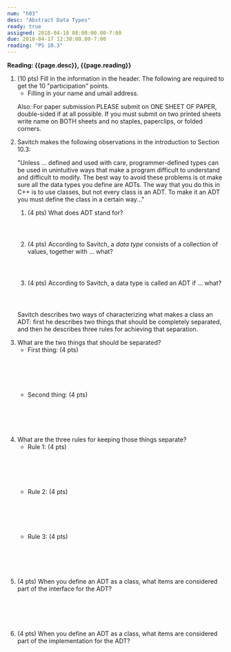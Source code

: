 ```yaml
---
num: "h03"
desc: "Abstract Data Types"
ready: true
assigned: 2018-04-10 08:00:00.00-7:00
due: 2018-04-17 12:30:00.00-7:00
reading: "PS 10.3"
---
```


<b>Reading: {{page.desc}}, {{page.reading}}</b>
 
<ol start="1">

<li>(10 pts) Fill in the information in the header. The following are required to get the 10 "participation" points.
    <ul>
    <li>Filling in your name and umail address.<br /></li>
    </ul>
    <p>Also: For paper submission PLEASE submit on ONE SHEET OF PAPER, double-sided if at all possible. If you must submit on two printed sheets write name on BOTH sheets and no staples, paperclips, or folded corners.<br />
    </p>
 </li> 

<li>Savitch makes the following observations in the introduction to
	Section 10.3:
	<p>"Unless ... defined and used with care, programmer-defined types can be used in unintuitive ways that make a program difficult to understand and difficult to modify. The best way to avoid these problems is ot make sure all the data types you define are ADTs. The way that you do this in C++ is to use classes, but not every class is an ADT. To make it an ADT you must define the class in a certain way..."</p>
  <ol>
  	<li style='margin-bottom:4em;'>(4 pts) What does ADT stand for?</li>
    <li style='margin-bottom:4em;'>(4 pts) According to Savitch, a <i>data type</i> consists of a collection of values, together with ... what?</li>
    <li style='margin-bottom:4em;'>(4 pts) According to Savitch, a data type is called an ADT if ... what?</li>
  </ol>
</li>



Savitch describes two ways of characterizing what makes a class an ADT: first he describes two things that should be completely separated, and then he describes three rules for achieving that separation.

<li> What are the two things that should be separated?
	<ul>
		<li>First thing: (4 pts) <div style="margin-top:5em;">&#160;</div></li>
		<li>Second thing: (4 pts) <div style="margin-top:5em;">&#160;</div></li>
	</ul>
</li>

<div class="pagebreak"></div>

<li>What are the three rules for keeping those things separate? 
	<ul>
 		<li>Rule 1: (4 pts) <div style="margin-top:5em;">&#160;</div></li>
 		<li>Rule 2: (4 pts) <div style="margin-top:5em;">&#160;</div></li>
 		<li>Rule 3: (4 pts) <div style="margin-top:5em;">&#160;</div></li>
	</ul>
</li>
<li>(4 pts) When you define an ADT as a class, what items are considered
	part of the interface for the ADT? <div style="margin-top:5em;">&#160;</div> </li>
<li>(4 pts) When you define an ADT as a class, what items are considered
	part of the implementation for the ADT? <div style="margin-top:5em;">&#160;</div> </li>
</ol>




